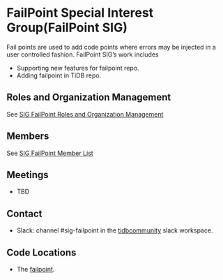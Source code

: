 # FailPoint Special Interest Group(FailPoint SIG)

Fail points are used to add code points where errors may be injected in a user controlled 
fashion. FailPoint SIG’s work includes
* Supporting new features for failpoint repo.
* Adding failpoint in TiDB repo.

## Roles and Organization Management

See [SIG FailPoint Roles and Organization Management](./roles-and-organization-management.md)

## Members

See [SIG FailPoint Member List](./member-list.md)

## Meetings

* TBD

## Contact

* Slack: channel #sig-failpoint in the [tidbcommunity](https://pingcap.com/tidbslack) slack workspace.

## Code Locations

* The [failpoint](https://github.com/pingcap/failpoint).
